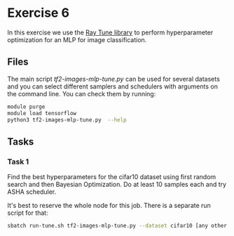 # Exercise 6

In this exercise we use the [Ray Tune library][1] to perform hyperparameter
optimization for an MLP for image classification.

[1]: https://docs.ray.io/en/master/tune/index.html

## Files

The main script *tf2-images-mlp-tune.py* can be used for several datasets and
you can select different samplers and schedulers with arguments on the command
line. You can check them by running:

```bash
module purge
module load tensorflow
python3 tf2-images-mlp-tune.py  --help
```

## Tasks

### Task 1

Find the best hyperparameters for the cifar10 dataset using first random search
and then Bayesian Optimization. Do at least 10 samples each and try ASHA scheduler.

It's best to reserve the whole node for this job. There is a separate run script for that:

```bash
sbatch run-tune.sh tf2-images-mlp-tune.py --dataset cifar10 [any other options...]
```
